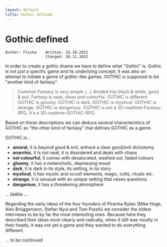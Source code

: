```yaml
---
layout: default
title: Gothic defined
---
```


# Gothic defined

```
Author: Flosha    Written: 18.10.2022 
                  Changed: 30.11.2022  
```

In order to create a gothic drama we have to define what "Gothic" is. Gothic is not just a specific game and its underlying concept, it was also an attempt to initiate a genre of gothic-like games. GOTHIC is supposed to be "another kind of fantasy".

> Common Fantasy is very simple (...) divided into black & white, good & evil. Fantasy is neat, clean and colourful. GOTHIC is different. GOTHIC is gloomy. GOTHIC is dark. GOTHIC is mystical. GOTHIC is strange. GOTHIC is dangerous. GOTHIC is not a 3D-realtime-Fantasy-RPG. It's a 3D-realtime-GOTHIC-RPG.

Based on these descriptions we can deduce several characteristics of GOTHIC as "the other kind of fantasy" that defines GOTHIC as a genre.

GOTHIC is...

* **amoral**, it is beyond good & evil, without a clear good/evil dichotomy
* **anarchic**, it is not neat, it is disordered and deals with chaos
* **not colourful**, it comes with desaturated, washed out, faded colours
* **gloomy**, it has a melancholic, depressing mood
* **dark**, it is dark in its style, its setting, in its story
* **mystical**, it has mystic and occult elements, magic, cults, rituals etc.
* **strange**, it is unusual with an unique setting that raises questions
* **dangerous**, it has a threatening atmosphere

... blabla ...

Regarding the early ideas of the four founders of Piranha Bytes (Mike Hoge, Alex Brüggemann, Stefan Nyul and Tom Putzki) we consider the oldest interviews to be by far the most interesting ones. Because here they described their ideas most clearly and radically, when it still was mostly in their heads, it was not yet a game and they wanted to do everything different.

... to be continued
